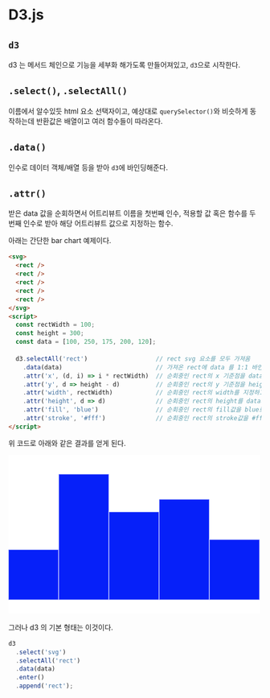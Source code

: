 # D3.js

## `d3`

d3 는 메서드 체인으로 기능을 세부화 해가도록 만들어져있고, `d3`으로 시작한다.

## `.select()`, `.selectAll()`

이름에서 알수있듯 html 요소 선택자이고, 예상대로 `querySelector()`와 비슷하게 동작하는데 반환값은 배열이고 여러 함수들이 따라온다.

## `.data()`

인수로 데이터 객체/배열 등을 받아 `d3`에 바인딩해준다.

## `.attr()`

받은 data 값을 순회하면서 어트리뷰트 이름을 첫번째 인수, 적용할 값 혹은 함수를 두번째 인수로 받아 해당 어트리뷰트 값으로 지정하는 함수.

아래는 간단한 bar chart 예제이다.

```html
<svg>
  <rect />
  <rect />
  <rect />
  <rect />
  <rect />
</svg>
<script>
  const rectWidth = 100;
  const height = 300;
  const data = [100, 250, 175, 200, 120];

  d3.selectAll('rect')                   // rect svg 요소를 모두 가져옴
    .data(data)                          // 가져온 rect에 data 를 1:1 바인딩 함
    .attr('x', (d, i) => i * rectWidth)  // 순회중인 rect의 x 기준점을 data의 index * rectWidth로 지정하고,
    .attr('y', d => height - d)          // 순회중인 rect의 y 기준점을 height - data 값으로 지정하고(y 값은 위에서 아래로 이기 때문),
    .attr('width', rectWidth)            // 순회중인 rect의 width를 지정하고,
    .attr('height', d => d)              // 순회중인 rect의 height를 data의 값으로 지정하고,
    .attr('fill', 'blue')                // 순회중인 rect의 fill값을 blue로 지정하고,
    .attr('stroke', '#fff')              // 순회중인 rect의 stroke값을 #fff로 지정함.
</script>
```

위 코드로 아래와 같은 결과를 얻게 된다.

<img src="1stBarChart.png">

그러나 d3 의 기본 형태는 이것이다.

```js
d3
  .select('svg')
  .selectAll('rect')
  .data(data)
  .enter()
  .append('rect');
```
